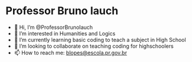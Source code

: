 # Professor Bruno Iauch

- 👋 Hi, I’m @ProfessorBrunoIauch
- 👀 I’m interested in Humanities and Logics
- 🌱 I’m currently learning basic coding to teach a subject in High School
- 💞️ I’m looking to collaborate on teaching coding for highschoolers
- 📫 How to reach me: blopes@escola.pr.gov.br

<!---
ProfessorBrunoIauch/ProfessorBrunoIauch is a ✨ special ✨ repository because its `README.md` (this file) appears on your GitHub profile.
You can click the Preview link to take a look at your changes.
--->
